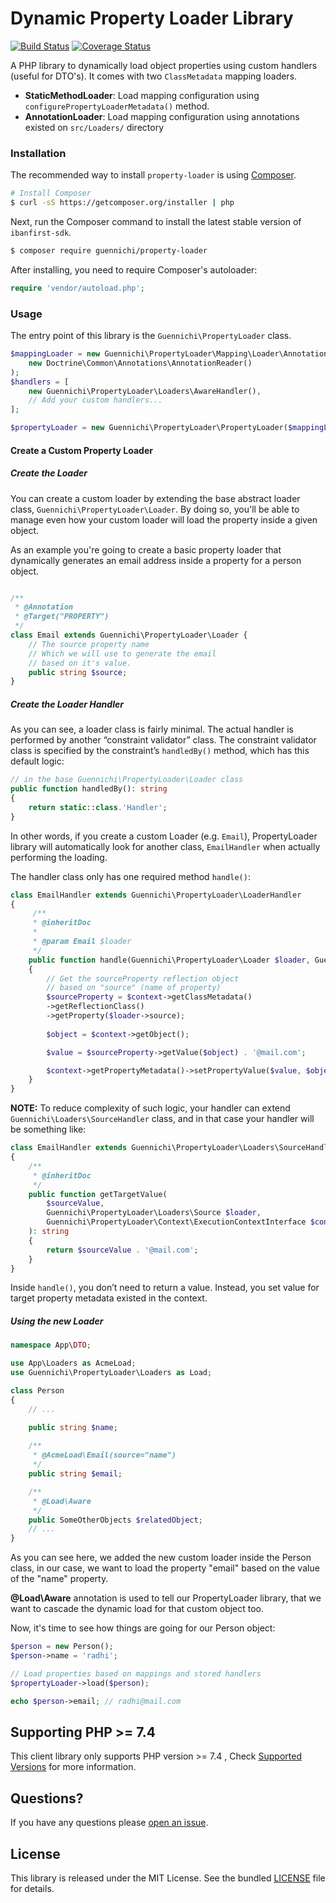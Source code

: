 # Dynamic Property Loader Library

[![Build Status](https://travis-ci.com/mradhi/property-loader.svg?branch=main)](https://travis-ci.com/mradhi/property-loader)
[![Coverage Status](https://coveralls.io/repos/github/mradhi/property-loader/badge.svg?branch=main)](https://coveralls.io/github/mradhi/property-loader?branch=main)

A PHP library to dynamically load object properties using custom handlers (useful for DTO's). It comes
with two `ClassMetadata` mapping loaders.

- **StaticMethodLoader**: Load mapping configuration using 
  `configurePropertyLoaderMetadata()` method.
- **AnnotationLoader**: Load mapping configuration using annotations existed on `src/Loaders/` directory

### Installation

The recommended way to install `property-loader` is using
[Composer](https://getcomposer.org/).

```bash
# Install Composer
$ curl -sS https://getcomposer.org/installer | php
```

Next, run the Composer command to install the latest stable version of `ibanfirst-sdk`.
```bash
$ composer require guennichi/property-loader
```

After installing, you need to require Composer's autoloader:

```php
require 'vendor/autoload.php';
```

### Usage

The entry point of this library is the `Guennichi\PropertyLoader` class.

```php
$mappingLoader = new Guennichi\PropertyLoader\Mapping\Loader\AnnotationLoader(
    new Doctrine\Common\Annotations\AnnotationReader()
);
$handlers = [
    new Guennichi\PropertyLoader\Loaders\AwareHandler(),
    // Add your custom handlers...
];

$propertyLoader = new Guennichi\PropertyLoader\PropertyLoader($mappingLoader, $handlers);
```

#### Create a Custom Property Loader

##### Create the Loader

You can create a custom loader by extending the base abstract loader class, 
`Guennichi\PropertyLoader\Loader`. By doing so, you'll be able to manage
even how your custom loader will load the property inside a given object.

As an example you're going to create a basic 
property loader that dynamically generates an email address inside
a property for a person object.

```php

/**
 * @Annotation
 * @Target("PROPERTY")
 */
class Email extends Guennichi\PropertyLoader\Loader {
    // The source property name
    // Which we will use to generate the email
    // based on it's value.
    public string $source;
}
```

##### Create the Loader Handler 

As you can see, a loader class is fairly minimal. 
The actual handler is performed by another “constraint validator” class. 
The constraint validator class is specified 
by the constraint’s `handledBy()` method, which has this default logic:

```php
// in the base Guennichi\PropertyLoader\Loader class
public function handledBy(): string
{
    return static::class.'Handler';
}
```

In other words, if you create a custom Loader (e.g. `Email`), 
PropertyLoader library will automatically look for another class, 
`EmailHandler` when actually performing the loading.

The handler class only has one required method `handle()`:

```php
class EmailHandler extends Guennichi\PropertyLoader\LoaderHandler
{
     /**
     * @inheritDoc
     *
     * @param Email $loader
     */
    public function handle(Guennichi\PropertyLoader\Loader $loader, Guennichi\PropertyLoader\Context\ExecutionContextInterface $context): void
    {
        // Get the sourceProperty reflection object
        // based on "source" (name of property)
        $sourceProperty = $context->getClassMetadata()
        ->getReflectionClass()
        ->getProperty($loader->source);
        
        $object = $context->getObject();

        $value = $sourceProperty->getValue($object) . '@mail.com';

        $context->getPropertyMetadata()->setPropertyValue($value, $object);
    }
}
```

**NOTE:** To reduce complexity of such logic, your handler can extend `Guennichi\Loaders\SourceHandler` class,
and in that case your handler will be something like:

```php
class EmailHandler extends Guennichi\PropertyLoader\Loaders\SourceHandler
{
    /**
     * @inheritDoc
     */
    public function getTargetValue(
        $sourceValue, 
        Guennichi\PropertyLoader\Loaders\Source $loader, 
        Guennichi\PropertyLoader\Context\ExecutionContextInterface $context
    ): string
    {
        return $sourceValue . '@mail.com';
    }
}
```

Inside `handle()`, you don’t need to return a value. 
Instead, you set value for target property metadata existed in the context.

##### Using the new Loader

```php
namespace App\DTO;

use App\Loaders as AcmeLoad;
use Guennichi\PropertyLoader\Loaders as Load;

class Person
{
    // ...

    public string $name;
    
    /**
     * @AcmeLoad\Email(source="name") 
     */
    public string $email;

    /**
     * @Load\Aware
     */
    public SomeOtherObjects $relatedObject;
    // ...
}
```

As you can see here, we added the new custom loader inside the Person class,
in our case, we want to load the property "email" based on the value of the
"name" property.

**@Load\Aware** annotation is used to tell our PropertyLoader library, that we want
to cascade the dynamic load for that custom object too.

Now, it's time to see how things are going for our Person object:

```php
$person = new Person();
$person->name = 'radhi';

// Load properties based on mappings and stored handlers
$propertyLoader->load($person);

echo $person->email; // radhi@mail.com
```

## Supporting PHP >= 7.4

This client library only supports PHP version >= 7.4 , Check [Supported Versions](https://www.php.net/supported-versions.php)
for more information.

## Questions?

If you have any questions please [open an issue](https://github.com/mradhi/property-loader/issues/new).

## License

This library is released under the MIT License. See the bundled [LICENSE](https://github.com/mradhi/property-loader/blob/master/LICENSE) file for details.
